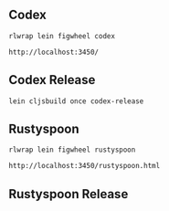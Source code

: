 ## Codex

`rlwrap lein figwheel codex`

`http://localhost:3450/`

## Codex Release

`lein cljsbuild once codex-release`

## Rustyspoon

`rlwrap lein figwheel rustyspoon`

`http://localhost:3450/rustyspoon.html`

## Rustyspoon Release
